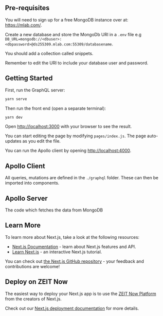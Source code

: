 ## Pre-requisites

You will need to sign up for a free MongoDB instance over at: https://mlab.com/.

Create a new database and store the MongoDb URI in a `.env` file e.g `DB_URL=mongodb://<dbuser>:<dbpassword>@ds255309.mlab.com:55309/databasename`.

You should add a collection called snippets.

Remember to edit the URI to include your database user and password.

## Getting Started

First, run the GraphQL server:

```bash
yarn serve
```

Then run the front end (open a separate terminal):

```bash
yarn dev
```

Open [http://localhost:3000](http://localhost:3000) with your browser to see the result.

You can start editing the page by modifying `pages/index.js`. The page auto-updates as you edit the file.

You can run the Apollo client by opening [http://localhost:4000](http://localhost:4000).

## Apollo Client

All queries, mutations are defined in the `./graphql` folder. These can then be imported into components.

## Apollo Server

The code which fetches the data from MongoDB

## Learn More

To learn more about Next.js, take a look at the following resources:

- [Next.js Documentation](https://nextjs.org/docs) - learn about Next.js features and API.
- [Learn Next.js](https://nextjs.org/learn) - an interactive Next.js tutorial.

You can check out [the Next.js GitHub repository](https://github.com/zeit/next.js/) - your feedback and contributions are welcome!

## Deploy on ZEIT Now

The easiest way to deploy your Next.js app is to use the [ZEIT Now Platform](https://zeit.co/import?utm_medium=default-template&filter=next.js&utm_source=create-next-app&utm_campaign=create-next-app-readme) from the creators of Next.js.

Check out our [Next.js deployment documentation](https://nextjs.org/docs/deployment) for more details.
